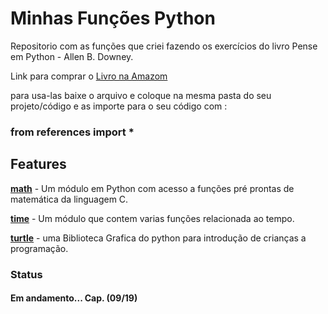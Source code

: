 # Minhas Funções Python
 
 Repositorio com as funções que criei fazendo os exercícios do livro Pense em Python - Allen B. Downey.
 
 Link para comprar o [Livro na Amazom]([https://www.amazon.com.br/gp/product/B07QL2LKBG/ref=dbs_a_def_rwt_bibl_vppi_i0](https://a.co/d/bIctJU8))
 
 para usa-las baixe o arquivo e coloque na mesma pasta do seu projeto/código e as importe para o seu código com : 

### from references import *


## Features

[**math**](https://docs.python.org/3/library/math.html?highlight=math#module-math)   - Um módulo em Python com acesso a funções pré prontas de matemática da linguagem C.

[**time**](https://docs.python.org/3/library/time.html?highlight=time#module-time)   - Um módulo que contem varias funções relacionada ao tempo.

[**turtle**](https://docs.python.org/3/library/turtle.html?highlight=turtle#module-turtle) - uma Biblioteca Grafica do python para introdução de crianças a programação.

### Status
#### Em andamento... Cap. (09/19)
